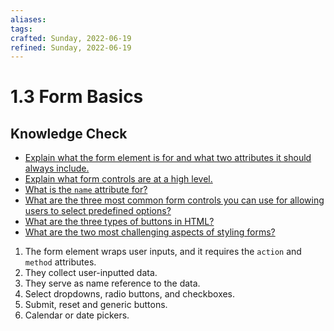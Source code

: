 ```yaml
---
aliases: 
tags: 
crafted: Sunday, 2022-06-19
refined: Sunday, 2022-06-19
---
```


# 1.3 Form Basics

## Knowledge Check

- [Explain what the form element is for and what two attributes it should always include.](https://www.theodinproject.com/lessons/node-path-intermediate-html-and-css-form-basics#the-form-element)
- [Explain what form controls are at a high level.](https://www.theodinproject.com/lessons/node-path-intermediate-html-and-css-form-basics#form-controls)
- [What is the `name` attribute for?](https://www.theodinproject.com/lessons/node-path-intermediate-html-and-css-form-basics#the-name-attribute)
- [What are the three most common form controls you can use for allowing users to select predefined options?](https://www.theodinproject.com/lessons/node-path-intermediate-html-and-css-form-basics#selection-elements)
- [What are the three types of buttons in HTML?](https://www.theodinproject.com/lessons/node-path-intermediate-html-and-css-form-basics#buttons)
- [What are the two most challenging aspects of styling forms?](https://www.theodinproject.com/lessons/node-path-intermediate-html-and-css-form-basics#a-note-on-styling-forms)

1. The form element wraps user inputs, and it requires the `action` and `method` attributes.
2. They collect user-inputted data.
3. They serve as name reference to the data.
4. Select dropdowns, radio buttons, and checkboxes.
5. Submit, reset and generic buttons.
6. Calendar or date pickers.

